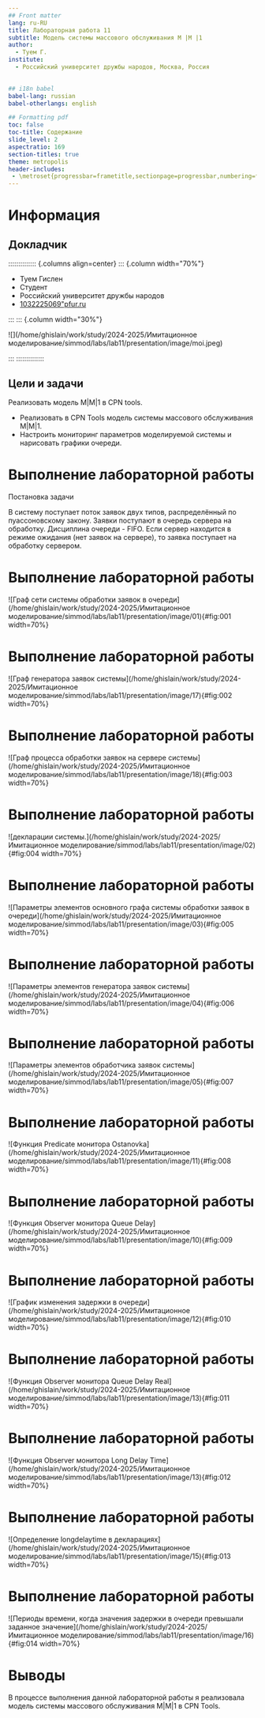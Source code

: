 ```yaml
---
## Front matter
lang: ru-RU
title: Лабораторная работа 11
subtitle: Модель системы массового обслуживания M |M |1
author:
  - Туем Г.
institute:
  - Российский университет дружбы народов, Москва, Россия
  

## i18n babel
babel-lang: russian
babel-otherlangs: english

## Formatting pdf
toc: false
toc-title: Содержание
slide_level: 2
aspectratio: 169
section-titles: true
theme: metropolis
header-includes:
 - \metroset{progressbar=frametitle,sectionpage=progressbar,numbering=fraction}
---
```


# Информация

## Докладчик

:::::::::::::: {.columns align=center}
::: {.column width="70%"}

  * Туем Гислен
  * Студент
  * Российский университет дружбы народов
  * [1032225069"pfur.ru](mailto:1032225069"pfur.ru)

:::
::: {.column width="30%"}

![](/home/ghislain/work/study/2024-2025/Имитационное моделирование/simmod/labs/lab11/presentation/image/moi.jpeg)

:::
::::::::::::::


## Цели и задачи

Реализовать модель M|M|1 в CPN tools.
 - Реализовать в CPN Tools модель системы массового обслуживания M|M|1.
 - Настроить мониторинг параметров моделируемой системы и нарисовать графики очереди.
 
 
# Выполнение лабораторной работы

Постановка задачи

В систему поступает поток заявок двух типов, распределённый по пуассоновскому закону. Заявки поступают в очередь сервера на обработку. Дисциплина очереди - FIFO. Если сервер находится в режиме ожидания (нет заявок на сервере), то заявка поступает на обработку сервером.

# Выполнение лабораторной работы

![Граф сети системы обработки заявок в очереди](/home/ghislain/work/study/2024-2025/Имитационное моделирование/simmod/labs/lab11/presentation/image/01){#fig:001 width=70%}


# Выполнение лабораторной работы

![Граф генератора заявок системы](/home/ghislain/work/study/2024-2025/Имитационное моделирование/simmod/labs/lab11/presentation/image/17){#fig:002 width=70%}

# Выполнение лабораторной работы

![Граф процесса обработки заявок на сервере системы](/home/ghislain/work/study/2024-2025/Имитационное моделирование/simmod/labs/lab11/presentation/image/18){#fig:003 width=70%}

# Выполнение лабораторной работы

![декларации системы.](/home/ghislain/work/study/2024-2025/Имитационное моделирование/simmod/labs/lab11/presentation/image/02){#fig:004 width=70%}

# Выполнение лабораторной работы

![Параметры элементов основного графа системы обработки заявок в очереди](/home/ghislain/work/study/2024-2025/Имитационное моделирование/simmod/labs/lab11/presentation/image/03){#fig:005 width=70%}

# Выполнение лабораторной работы

![Параметры элементов генератора заявок системы](/home/ghislain/work/study/2024-2025/Имитационное моделирование/simmod/labs/lab11/presentation/image/04){#fig:006 width=70%}


# Выполнение лабораторной работы

![Параметры элементов обработчика заявок системы](/home/ghislain/work/study/2024-2025/Имитационное моделирование/simmod/labs/lab11/presentation/image/05){#fig:007 width=70%}

# Выполнение лабораторной работы

![Функция Predicate монитора Ostanovka](/home/ghislain/work/study/2024-2025/Имитационное моделирование/simmod/labs/lab11/presentation/image/11){#fig:008 width=70%}

# Выполнение лабораторной работы

![Функция Observer монитора Queue Delay](/home/ghislain/work/study/2024-2025/Имитационное моделирование/simmod/labs/lab11/presentation/image/10){#fig:009 width=70%}

# Выполнение лабораторной работы

![График изменения задержки в очереди](/home/ghislain/work/study/2024-2025/Имитационное моделирование/simmod/labs/lab11/presentation/image/12){#fig:010 width=70%}

# Выполнение лабораторной работы

![Функция Observer монитора Queue Delay Real](/home/ghislain/work/study/2024-2025/Имитационное моделирование/simmod/labs/lab11/presentation/image/13){#fig:011 width=70%}

# Выполнение лабораторной работы

![Функция Observer монитора Long Delay Time](/home/ghislain/work/study/2024-2025/Имитационное моделирование/simmod/labs/lab11/presentation/image/13){#fig:012 width=70%}

# Выполнение лабораторной работы

![Определение longdelaytime в декларациях](/home/ghislain/work/study/2024-2025/Имитационное моделирование/simmod/labs/lab11/presentation/image/15){#fig:013 width=70%}

# Выполнение лабораторной работы

![Периоды времени, когда значения задержки в очереди превышали заданное значение](/home/ghislain/work/study/2024-2025/Имитационное моделирование/simmod/labs/lab11/presentation/image/16){#fig:014 width=70%}

# Выводы

В процессе выполнения данной лабораторной работы я реализовала модель системы массового обслуживания M|M|1 в CPN Tools.


